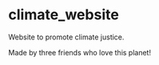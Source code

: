 # climate_website

Website to promote climate justice. 

Made by three friends who love this planet! 